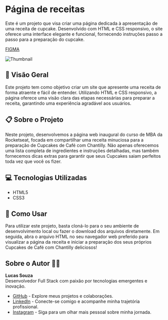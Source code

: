 # Página de receitas


Este é um projeto que visa criar uma página dedicada à apresentação de uma receita de cupcake. Desenvolvido com HTML e CSS responsivo, o site oferece uma interface elegante e funcional, fornecendo instruções passo a passo para a preparação do cupcake.

[FIGMA](https://www.figma.com/community/file/1360315130061454535/pagina-de-receita) 

![Thumbnail](https://github.com/LucasSouza17/mba-fullstack-rocketseat/assets/62787018/a1df463d-d718-4c38-8ff9-8bace2814a89)

## 🚀 Visão Geral

Este projeto tem como objetivo criar um site que apresente uma receita de forma atraente e fácil de entender. Utilizando HTML e CSS responsivo, a página oferece uma visão clara das etapas necessárias para preparar a receita, garantindo uma experiência agradável aos usuários.

## 📋 Sobre o Projeto

Neste projeto, desenvolvemos a página web inaugural do curso de MBA da Rocketseat, focada em compartilhar uma receita minuciosa para a preparação de Cupcakes de Café com Chantilly. Não apenas oferecemos uma lista completa de ingredientes e instruções detalhadas, mas também fornecemos dicas extras para garantir que seus Cupcakes saiam perfeitos toda vez que você os fizer.

## 💻 Tecnologias Utilizadas

- HTML5
- CSS3

## 📝 Como Usar

Para utilizar este projeto, basta cloná-lo para o seu ambiente de desenvolvimento local ou fazer o download dos arquivos diretamente. Em seguida, abra o arquivo HTML no seu navegador web preferido para visualizar a página da receita e iniciar a preparação dos seus próprios Cupcakes de Café com Chantilly deliciosos!

## Sobre o Autor 👨‍💻

**Lucas Souza**  
Desenvolvedor Full Stack com paixão por tecnologias emergentes e inovação.

- [GitHub](https://github.com/lucassouza17) - Explore meus projetos e colaborações.
- [LinkedIn](https://www.linkedin.com/in/lucassouza17/) - Conecte-se comigo e acompanhe minha trajetória profissional.
- [Instagram](https://www.instagram.com/lucasfsouza17/) - Siga para um olhar mais pessoal sobre minha jornada.
